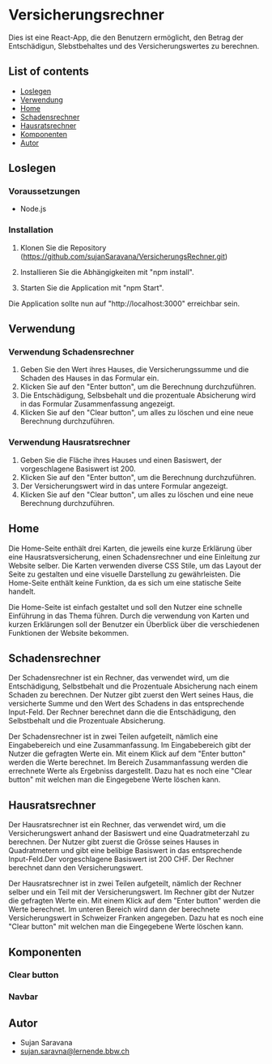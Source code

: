
# Versicherungsrechner

Dies ist eine React-App, die den Benutzern ermöglicht, den Betrag der Entschädigun, Slebstbehaltes und des Versicherungswertes zu berechnen. 


## List of contents

* [Loslegen](#loslegen)
* [Verwendung](#verwendung)
* [Home](#home)
* [Schadensrechner](#schadensrechner)
* [Hausratsrechner](#hausratsrechner)
* [Komponenten](#komponenten)
* [Autor](#Autor)

## Loslegen
### Voraussetzungen

- Node.js

### Installation

1. Klonen Sie die Repository (https://github.com/sujanSaravana/VersicherungsRechner.git)

2. Installieren Sie die Abhängigkeiten mit "npm install".

3. Starten Sie die Application mit "npm Start".

Die Application sollte nun auf "http://localhost:3000" erreichbar sein.

## Verwendung
### Verwendung Schadensrechner

1. Geben Sie den Wert ihres Hauses, die Versicherungssumme und die Schaden des Hauses in das Formular ein.
2. Klicken Sie auf den "Enter button", um die Berechnung durchzuführen.
3. Die Entschädigung, Selbsbehalt und die prozentuale Absicherung wird in das Formular Zusammenfassung angezeigt.
4. Klicken Sie auf den "Clear button", um alles zu löschen und eine neue Berechnung durchzuführen.

### Verwendung Hausratsrechner

1. Geben Sie die Fläche ihres Hauses und einen Basiswert, der vorgeschlagene Basiswert ist 200.
2. Klicken Sie auf den "Enter button", um die Berechnung durchzuführen.
3. Der Versicherungswert wird in das untere Formular angezeigt.
4. Klicken Sie auf den "Clear button", um alles zu löschen und eine neue Berechnung durchzuführen.

## Home

Die Home-Seite enthält drei Karten, die jeweils eine kurze Erklärung über eine Hausratsversicherung, einen Schadensrechner und eine Einleitung zur Website selber. Die Karten verwenden diverse CSS Stile, um das Layout der Seite zu gestalten und eine visuelle Darstellung zu gewährleisten. Die Home-Seite enthält keine Funktion, da es sich um eine statische Seite handelt.

Die Home-Seite ist einfach gestaltet und soll den Nutzer eine schnelle Einführung in das Thema führen. Durch die verwendung von Karten und kurzen Erklärungen soll der Benutzer ein Überblick über die verschiedenen Funktionen der Website bekommen.
## Schadensrechner

Der Schadensrechner ist ein Rechner, das verwendet wird, um die Entschädigung, Selbstbehalt und die Prozentuale Absicherung nach einem Schaden zu berechnen. Der Nutzer gibt zuerst den Wert seines Haus, die versicherte Summe und den Wert des Schadens in das entsprechende Input-Feld. Der Rechner berechnet dann die die Entschädigung, den Selbstbehalt und die Prozentuale Absicherung.  

Der Schadensrechner ist in zwei Teilen aufgeteilt, nämlich eine Eingabebereich und eine Zusammanfassung. Im Eingabebereich gibt der Nutzer die gefragten Werte ein. Mit einem Klick auf dem "Enter button" werden die Werte berechnet. Im Bereich Zusammanfassung werden die errechnete Werte als Ergebniss dargestellt. Dazu hat es noch eine "Clear button" mit welchen man die Eingegebene Werte löschen kann.

## Hausratsrechner

Der Hausratsrechner ist ein Rechner, das verwendet wird, um die Versicherungswert anhand der Basiswert und eine Quadratmeterzahl zu berechnen. Der Nutzer gibt zuerst die Grösse seines Hauses in Quadratmetern und gibt eine belibige Basiswert in das entsprechende Input-Feld.Der vorgeschlagene Basiswert ist 200 CHF. Der Rechner berechnet dann den Versicherungswert. 

Der Hausratsrechner ist in zwei Teilen aufgeteilt, nämlich der Rechner selber und ein Teil mit der Versicherungswert. Im Rechner gibt der Nutzer die gefragten Werte ein. Mit einem Klick auf dem "Enter button" werden die Werte berechnet. Im unteren Bereich wird dann der berechnete Versicherungswert in Schweizer Franken angegeben. Dazu hat es noch eine "Clear button" mit welchen man die Eingegebene Werte löschen kann.

## Komponenten
### Clear button


### Navbar


## Autor

- Sujan Saravana
- sujan.saravna@lernende.bbw.ch






